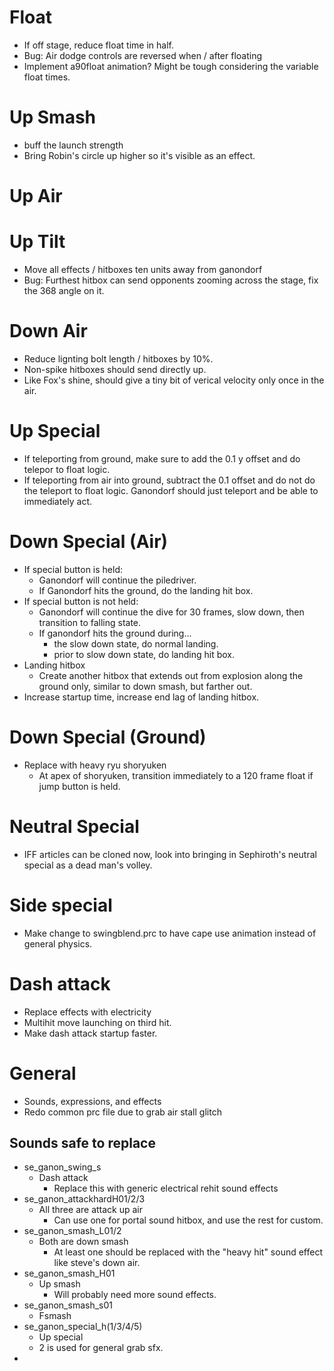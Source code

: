 # Float

- If off stage, reduce float time in half.
- Bug: Air dodge controls are reversed when / after floating
- Implement a90float animation? Might be tough considering the variable float times. 

# Up Smash 
- buff the launch strength
- Bring Robin's circle up higher so it's visible as an effect. 

# Up Air 

# Up Tilt
- Move all effects / hitboxes ten units away from ganondorf
- Bug: Furthest hitbox can send opponents zooming across the stage, fix the 368 angle on it. 

# Down Air 
- Reduce lignting bolt length / hitboxes by 10%.
- Non-spike hitboxes should send directly up.
- Like Fox's shine, should give a tiny bit of verical velocity only once in the air. 

# Up Special 
- If teleporting from ground, make sure to add the 0.1 y offset and do telepor to float logic. 
- If teleporting from air into ground, subtract the 0.1 offset and do not do the teleport to float logic. Ganondorf should just teleport and be able to immediately act. 

# Down Special (Air)
- If special button is held: 
    - Ganondorf will continue the piledriver. 
    - If Ganondorf hits the ground, do the landing hit box. 
- If special button is not held: 
    - Ganondorf will continue the dive for 30 frames, slow down, then transition to falling state.
    - If ganondorf hits the ground during...
        - the slow down state, do normal landing. 
        - prior to slow down state, do landing hit box.
- Landing hitbox 
    - Create another hitbox that extends out from explosion along the ground only, similar 
    to down smash, but farther out. 
- Increase startup time, increase end lag of landing hitbox. 

# Down Special (Ground)
- Replace with heavy ryu shoryuken 
    - At apex of shoryuken, transition immediately to a 120 frame float if jump button 
    is held. 

# Neutral Special
- IFF articles can be cloned now, look into bringing in Sephiroth's neutral special as a dead man's volley.

# Side special 
- Make change to swingblend.prc to have cape use animation instead of general physics.


# Dash attack 
- Replace effects with electricity
- Multihit move launching on third hit. 
- Make dash attack startup faster. 

# General 
- Sounds, expressions, and effects 
- Redo common prc file due to grab air stall glitch

## Sounds safe to replace
- se_ganon_swing_s
    - Dash attack
        - Replace this with generic electrical rehit sound effects
- se_ganon_attackhardH01/2/3 
    - All three are attack up air 
        - Can use one for portal sound hitbox, and use the rest for custom.
-  se_ganon_smash_L01/2 
    - Both are down smash 
        - At least one should be replaced with the "heavy hit" sound effect like steve's down air.
- se_ganon_smash_H01
    - Up smash 
        - Will probably need more sound effects.
- se_ganon_smash_s01
    - Fsmash 
- se_ganon_special_h(1/3/4/5)
    - Up special 
    - 2 is used for general grab sfx. 
- 
